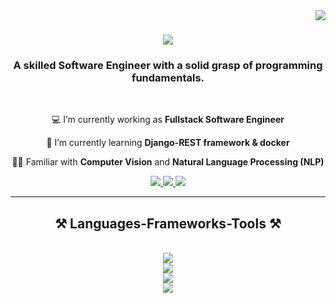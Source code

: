 <img align="right" src="https://visitor-badge.laobi.icu/badge?page_id=yashjain-99.yashjain-99" />

<h1 align="center">
    <img src="https://readme-typing-svg.herokuapp.com/?font=Righteous&size=35&center=true&vCenter=true&width=500&height=70&duration=4000&lines=Hi+There!+👋;+I'm+Yash+Jain!;" />
</h1>

<h3 align="center">A skilled Software Engineer with a solid grasp of programming fundamentals.</h3>

<br/>

<div align="center">
 
 💻 I’m currently working as **Fullstack Software Engineer**
 
 🌱 I’m currently learning **Django-REST framework & docker**

 👨‍💻 Familiar with <strong>Computer Vision</strong> and <strong>Natural Language Processing (NLP)</strong>


 </div>
 
<div align="center"> 
  <a href="mailto:yashj133.yj@gmail.com">
    <img src="https://img.shields.io/badge/Gmail-333333?style=for-the-badge&logo=gmail&logoColor=red" />
  </a>
  <a href="https://www.linkedin.com/in/yash-jain-80ba02196/" target="_blank">
    <img src="https://img.shields.io/badge/LinkedIn-0077B5?style=for-the-badge&logo=linkedin&logoColor=white" target="_blank" />
  </a>
  <a href="https://yash-jain-portfolio.vercel.app/" target="_blank">
     <img src="https://img.shields.io/badge/Portfolio-FF5722?style=for-the-badge&logo=todoist&logoColor=white" target="_blank" /> <!-- sqlite, safari, google-chrome are other good icon options -->
  </a>
</div>

 <hr/>
 
<h2 align="center">⚒️ Languages-Frameworks-Tools ⚒️</h2>
<br/>
<div align="center">
   <img src="https://skillicons.dev/icons?i=javascript,typescript,nodejs,python" /><br>
    <img src="https://skillicons.dev/icons?i=react,nextjs,ember,tailwind,sass,graphql,git" /><br>
    <img src="https://skillicons.dev/icons?i=django,express" /><br>
    <img src="https://skillicons.dev/icons?i=mongodb,mysql" /><br>
</div>

<br/>

<!-- <div align="center">
<a href='https://ko-fi.com/V7V4RAK9C' target='_blank'><img height='64' style='border:0px;height:64px;' src='https://storage.ko-fi.com/cdn/kofi1.png?v=3' border='0' alt='Buy Me a Coffee at ko-fi.com' /></a>
</div>
<br/>
--!>
